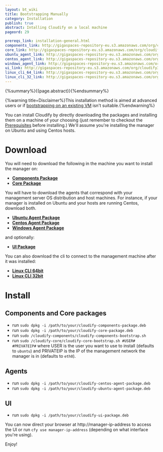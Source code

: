 ```yaml
---
layout: bt_wiki
title: Bootstrapping Manually
category: Installation
publish: true
abstract: Intalling Cloudify on a local machine
pageord: 29

prereqs_link: installation-general.html
components_link: http://gigaspaces-repository-eu.s3.amazonaws.com/org/cloudify3/3.0.0/nightly_5/cloudify-components_3.0.0-rc1-b5_amd64.deb
core_link: http://gigaspaces-repository-eu.s3.amazonaws.com/org/cloudify3/3.0.0/nightly_5/cloudify-core_3.0.0-rc1-b5_amd64.deb
ubuntu_agent_link: http://gigaspaces-repository-eu.s3.amazonaws.com/org/cloudify3/3.0.0/nightly_5/cloudify-ubuntu-agent_3.0.0-rc1-b5_amd64.deb
centos_agent_link: http://gigaspaces-repository-eu.s3.amazonaws.com/org/cloudify3/3.0.0/nightly_5/cloudify-centos-agent_3.0.0-rc1-b5_amd64.deb
windows_agent_link: http://gigaspaces-repository-eu.s3.amazonaws.com/org/cloudify3/3.0.0/nightly_5/cloudify-windows-agent_3.0.0-rc1-b5_amd64.deb
ui_link: http://gigaspaces-repository-eu.s3.amazonaws.com/org/cloudify3/3.0.0/nightly_5/cloudify-ui_3.0.0-rc1-b5_amd64.deb
linux_cli_64_link: http://gigaspaces-repository-eu.s3.amazonaws.com/org/cloudify3/3.0.0/nightly_5/cloudify-cli_3.0.0-rc1-b5_amd64.deb
linux_cli_32_link: http://gigaspaces-repository-eu.s3.amazonaws.com/org/cloudify3/3.0.0/nightly_5/cloudify-cli_3.0.0-rc1-b5_i386.deb
---
```

{%summary%}{{page.abstract}}{%endsummary%}

{%warning title=Disclaimer%}This installation method is aimed at advanced users or if [bootstrapping on an existing VM](installation-simple-provider.html) isn't suitable.{%endwarning%}

You can install Cloudify by directly downloading the packages and installing them on a machine of your choosing (just remember to checkout the [Prerequisites]({{page.prereqs_link}}#prerequisites) before installing.)
We'll assume you're installing the manager on Ubuntu and using Centos hosts.


# Download

You will need to download the following in the machine you want to install the manager on:

* **[Components Package]({{page.components_link}})**
* **[Core Package]({{page.core_link}})**

You will have to download the agents that correspond with your management server OS distribution and host machines.
For instance, if your manager is installed on Ubuntu and your hosts are running Centos, download both.

* **[Ubuntu Agent Package]({{page.ubuntu_agent_link}})**
* **[Centos Agent Package]({{page.centos_agent_link}})**
* **[Windows Agent Package]({{page.windows_agent_link}})**

and optionally:

* **[UI Package]({{page.ui_link}})**

You can also download the cli to connect to the management machine after it was installed:

* **[Linux CLI 64bit]({{page.linux_cli_64_link}})**
* **[Linux CLI 32bit]({{page.linux_cli_32_link}})**


# Install

## Components and Core packages

* run `sudo dpkg -i /path/to/your/cloudify-components-package.deb`
* run `sudo dpkg -i /path/to/your/cloudify-core-package.deb`
* run `sudo /cloudify-components/cloudify-components-bootstrap.sh`
* run `sudo /cloudify-core/cloudify-core-bootstrap.sh #USER# #PRIVATEIP#` where USER is the user you want to use to install (defaults to `ubuntu`) and PRIVATEIP is the IP of the management network the manager is in (defaults to `eth0`).

## Agents

* run `sudo dpkg -i /path/to/your/cloudify-centos-agent-package.deb`
* run `sudo dpkg -i /path/to/your/cloudify-ubuntu-agent-package.deb`

## UI
* run `sudo dpkg -i /path/to/your/cloudify-ui-package.deb`

You can now direct your browser at http://manager-ip-address to access the UI or run `cfy use manager-ip-address` (depending on what interface you're using).

Enjoy!

